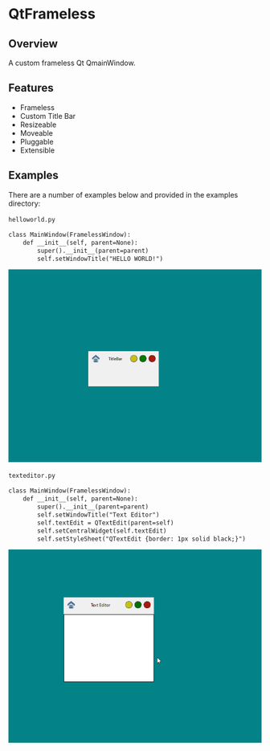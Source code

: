 # QtFrameless

## Overview

A custom frameless Qt QmainWindow.

## Features

- Frameless
- Custom Title Bar
- Resizeable
- Moveable
- Pluggable
- Extensible

## Examples

There are a number of examples below and provided in the examples directory:

`helloworld.py`

```
class MainWindow(FramelessWindow):
    def __init__(self, parent=None):
        super().__init__(parent=parent)
        self.setWindowTitle("HELLO WORLD!")
```

![helloworld](./examples/helloworld.gif)


`texteditor.py`

```
class MainWindow(FramelessWindow):
    def __init__(self, parent=None):
        super().__init__(parent=parent)
        self.setWindowTitle("Text Editor")
        self.textEdit = QTextEdit(parent=self)
        self.setCentralWidget(self.textEdit)
        self.setStyleSheet("QTextEdit {border: 1px solid black;}")
```

![texteditor](./examples/texteditor.gif)

